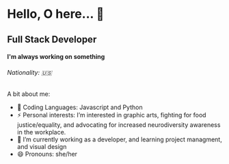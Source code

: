 # Hello, O here...  👋
## Full Stack Developer

#### I'm always working on something
###### Nationality: 🇺🇸


A bit about me:

- 🔭 Coding Languages: Javascript and Python
- ⚡ Personal interests:  I’m interested in graphic arts, fighting for food justice/equality, and advocating for increased neurodiversity awareness in the workplace.
- 🌱 I’m currently working as a developer, and learning project managment, and visual design
- 😄 Pronouns: she/her






<!--
**osita-igwe/osita-igwe** is a ✨ _special_ ✨ repository because its `README.md` (this file) appears on your GitHub profile.

Here are some ideas to get you started:

-  I’m currently working on ...
- 🌱 I’m currently learning ...
- 👯 I’m looking to collaborate on ...
- 🤔 I’m looking for help with ...
- 💬 Ask me about ...
- 📫 How to reach me: ...
- 😄 Pronouns: ...
-  Fun fact: ...
-->
